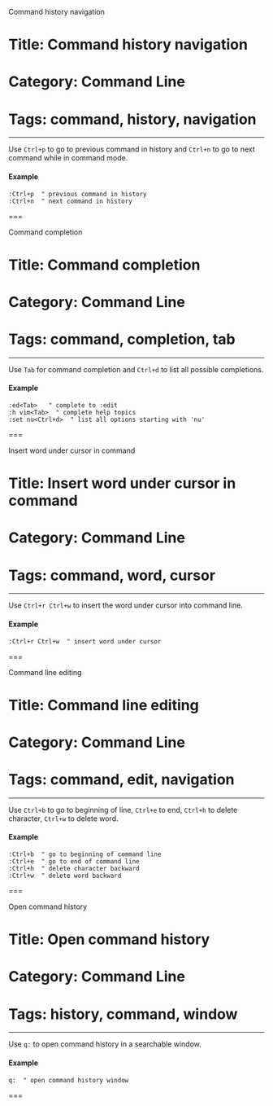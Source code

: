 Command history navigation
# Title: Command history navigation
# Category: Command Line
# Tags: command, history, navigation
---
Use `Ctrl+p` to go to previous command in history and `Ctrl+n` to go to next command while in command mode.

#### Example

```vim
:Ctrl+p  " previous command in history
:Ctrl+n  " next command in history
```
===

Command completion
# Title: Command completion
# Category: Command Line
# Tags: command, completion, tab
---
Use `Tab` for command completion and `Ctrl+d` to list all possible completions.

#### Example

```vim
:ed<Tab>   " complete to :edit
:h vim<Tab>  " complete help topics
:set nu<Ctrl+d>  " list all options starting with 'nu'
```
===

Insert word under cursor in command
# Title: Insert word under cursor in command
# Category: Command Line
# Tags: command, word, cursor
---
Use `Ctrl+r Ctrl+w` to insert the word under cursor into command line.

#### Example

```vim
:Ctrl+r Ctrl+w  " insert word under cursor
```
===

Command line editing
# Title: Command line editing
# Category: Command Line
# Tags: command, edit, navigation
---
Use `Ctrl+b` to go to beginning of line, `Ctrl+e` to end, `Ctrl+h` to delete character, `Ctrl+w` to delete word.

#### Example

```vim
:Ctrl+b  " go to beginning of command line
:Ctrl+e  " go to end of command line
:Ctrl+h  " delete character backward
:Ctrl+w  " delete word backward
```
===

Open command history
# Title: Open command history
# Category: Command Line
# Tags: history, command, window
---
Use `q:` to open command history in a searchable window.

#### Example

```vim
q:  " open command history window
```
===
